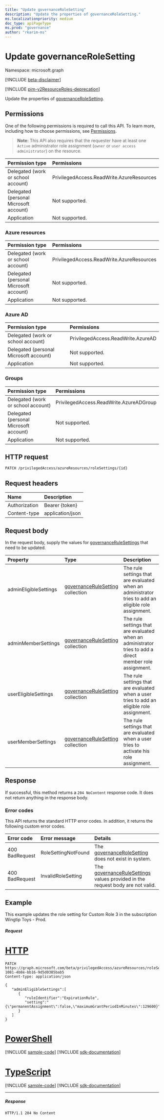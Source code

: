 ```yaml
---
title: "Update governanceRoleSetting"
description: "Update the properties of governanceRoleSetting."
ms.localizationpriority: medium
doc_type: apiPageType
ms.prod: "governance"
author: "rkarim-ms"
---
```


# Update governanceRoleSetting

Namespace: microsoft.graph

[!INCLUDE [beta-disclaimer](../../includes/beta-disclaimer.md)]

[!INCLUDE [pim-v2ResourceRoles-deprecation](../../includes/pim-v2ResourceRoles-deprecation.md)]

Update the properties of [governanceRoleSetting](../resources/governancerolesetting.md).

## Permissions
One of the following permissions is required to call this API. To learn more, including how to choose permissions, see [Permissions](/graph/permissions-reference#privileged-access-permissions).

>**Note:** This API also requires that the requester have at least one `Active` administrator role assignment (`owner` or `user access administrator`) on the resource.

|Permission type      | Permissions              |
|:--------------------|:---------------------------------------------------------|
|Delegated (work or school account) | PrivilegedAccess.ReadWrite.AzureResources  |
|Delegated (personal Microsoft account) | Not supported.    |
|Application | Not supported. |
### Azure resources

| Permission type | Permissions |
|:--------------- |:----------- |
| Delegated (work or school account) | PrivilegedAccess.ReadWrite.AzureResources |
| Delegated (personal Microsoft account) | Not supported. |
| Application | Not supported. |

### Azure AD

| Permission type | Permissions |
|:--------------- |:----------- |
| Delegated (work or school account) | PrivilegedAccess.ReadWrite.AzureAD |
| Delegated (personal Microsoft account) | Not supported. |
| Application | Not supported. |

### Groups

|Permission type | Permissions |
|:-------------- |:----------- |
| Delegated (work or school account) | PrivilegedAccess.ReadWrite.AzureADGroup |
| Delegated (personal Microsoft account) | Not supported. |
| Application | Not supported. |

## HTTP request
<!-- { "blockType": "ignored" } -->
```http
PATCH /privilegedAccess/azureResources/roleSettings/{id}
```
## Request headers
| Name       | Description|
|:-----------|:-----------|
| Authorization  | Bearer {token}|
| Content-type  | application/json|


## Request body
In the request body, supply the values for [governanceRuleSettings](../resources/governancerulesetting.md) that need to be updated. 

| Property	   | Type	|Description|
|:---------------|:--------|:----------|
|adminEligibleSettings|[governanceRuleSetting](../resources/governancerulesetting.md) collection|The rule settings that are evaluated when an administrator tries to add an eligible role assignment.|
|adminMemberSettings|[governanceRuleSetting](../resources/governancerulesetting.md) collection|The rule settings that are evaluated when an administrator tries to add a direct member role assignment.|
|userEligibleSettings|[governanceRuleSetting](../resources/governancerulesetting.md) collection|The rule settings that are evaluated when a user tries to add an eligible role assignment. |
|userMemberSettings|[governanceRuleSetting](../resources/governancerulesetting.md) collection|The rule settings that are evaluated when a user tries to activate his role assignment.|

## Response
If successful, this method returns a `204 NoContent` response code. It does not return anything in the response body. 

### Error codes
This API returns the standard HTTP error codes. In addition, it returns the following custom error codes.

|Error code     | Error message         | Details             |
|:--------------| :---------------------|:--------------------|
| 400 BadRequest| RoleSettingNotFound   | The [governanceRoleSetting](../resources/governancerolesetting.md) does not exist in system.
| 400 BadRequest| InvalidRoleSetting    | The [governanceRuleSettings](../resources/governancerulesetting.md) values provided in the request body are not valid.

## Example 
This example updates the role setting for Custom Role 3 in the subscription Wingtip Toys - Prod.
##### Request

# [HTTP](#tab/http)
<!-- {
  "blockType": "request",
  "name": "update_governancerolesetting"
}-->
```http
PATCH https://graph.microsoft.com/beta/privilegedAccess/azureResources/roleSettings/5fb5aef8-1081-4b8e-bb16-9d5d0385bab5
Content-type: application/json

{
   "adminEligibleSettings":[
      {
         "ruleIdentifier":"ExpirationRule",
         "setting":"{\"permanentAssignment\":false,\"maximumGrantPeriodInMinutes\":129600}"
      }
   ]
}
```

# [PowerShell](#tab/powershell)
[!INCLUDE [sample-code](../includes/snippets/powershell/update-governancerolesetting-powershell-snippets.md)]
[!INCLUDE [sdk-documentation](../includes/snippets/snippets-sdk-documentation-link.md)]

# [TypeScript](#tab/typescript)
[!INCLUDE [sample-code](../includes/snippets/typescript/update-governancerolesetting-typescript-snippets.md)]
[!INCLUDE [sdk-documentation](../includes/snippets/snippets-sdk-documentation-link.md)]

---

##### Response

<!-- {
  "blockType": "response"
} -->
```http
HTTP/1.1 204 No Content
```

<!-- uuid: 8fcb5dbc-d5aa-4681-8e31-b001d5168d79
2015-10-25 14:57:30 UTC -->
<!--
{
  "type": "#page.annotation",
  "description": "Update governanceRoleSetting",
  "keywords": "",
  "section": "documentation",
  "tocPath": "",
  "suppressions": [
  ]
}
-->


